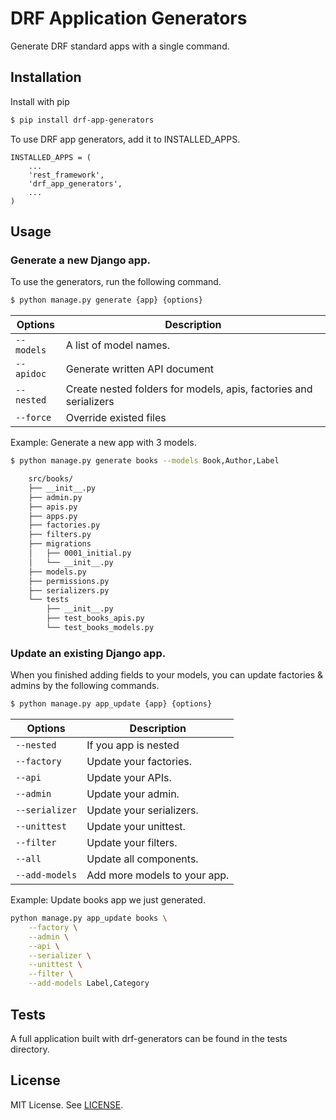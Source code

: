 # DRF Application Generators
Generate DRF standard apps with a single command.

## Installation
Install with pip

```bash
$ pip install drf-app-generators
```

To use DRF app generators, add it to INSTALLED_APPS.

```code-block:: python
INSTALLED_APPS = (
    ...
    'rest_framework',
    'drf_app_generators',
    ...
)
```

## Usage

### Generate a new Django app.
To use the generators, run the following command.

```bash
$ python manage.py generate {app} {options}
```

| Options                 | Description                                                               |
|-------------------------|---------------------------------------------------------------------------|
|`--models`               | A list of model names.                                                    |
|`--apidoc`               | Generate written API document                                             |
|`--nested`               | Create nested folders for models, apis, factories and serializers         |
|`--force`                | Override existed files                                                    |


Example: Generate a new app with 3 models.
```bash
$ python manage.py generate books --models Book,Author,Label
```

```bash
    src/books/
    ├── __init__.py
    ├── admin.py
    ├── apis.py
    ├── apps.py
    ├── factories.py
    ├── filters.py
    ├── migrations
    │   ├── 0001_initial.py
    │   └── __init__.py
    ├── models.py
    ├── permissions.py
    ├── serializers.py
    └── tests
        ├── __init__.py
        ├── test_books_apis.py
        └── test_books_models.py
```

### Update an existing Django app.
When you finished adding fields to your models, you can update factories & admins by the following commands.

```bash
$ python manage.py app_update {app} {options}
```
| Options | Description             |
|---------|-------------------------|
|`--nested`| If you app is nested   |
| `--factory`| Update your factories. |
| `--api`| Update your APIs. |
| `--admin`| Update your admin. |
| `--serializer`| Update your serializers. |
| `--unittest`| Update your unittest. |
| `--filter`| Update your filters. |
| `--all`| Update all components. |
| `--add-models`| Add more models to your app. |

Example: Update books app we just generated.
```bash
python manage.py app_update books \
    --factory \
    --admin \
    --api \
    --serializer \
    --unittest \
    --filter \
    --add-models Label,Category
```

## Tests
A full application built with drf-generators can be found in the tests directory.

## License
MIT License. See [LICENSE](https://github.com/drf-tools/drf-app-generators/blob/master/LICENSE).
